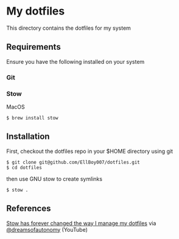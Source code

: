 # My dotfiles

This directory contains the dotfiles for my system

## Requirements

Ensure you have the following installed on your system

### Git

### Stow

MacOS
```
$ brew install stow
```

## Installation

First, checkout the dotfiles repo in your $HOME directory using git
```
$ git clone git@github.com/EllBoy007/dotfiles.git
$ cd dotfiles
```

then use GNU stow to create symlinks
```
$ stow .
```

## References
    
[Stow has forever changed the way I manage my dotfiles](https://www.youtube.com/watch?v=y6XCebnB9gs) via [@dreamsofautonomy](https://www.youtube.com/@dreamsofautonomy) (YouTube)
